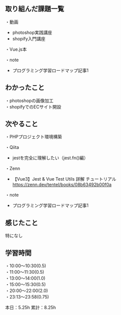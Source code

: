 
## 取り組んだ課題一覧
・動画
- photoshop実践講座
- shopify入門講座

・Vue.js本

・note  
- プログラミング学習ロードマップ記事1  

## わかったこと
・photoshopの画像加工  
・shopifyでのECサイト開設  

## 次やること
・PHPプロジェクト環境構築

・Qiita
- jestを完全に理解したい（jest.fn()編）

・Zenn
- 【Vue3】Jest & Vue Test Utils 詳解 チュートリアル  
https://zenn.dev/tentel/books/08b63492b00f0a

・note  
- プログラミング学習ロードマップ記事1

## 感じたこと
特になし

## 学習時間
・10:00〜10:30(0.5)  
・11:00〜11:30(0.5)  
・13:00〜14:00(1.0)  
・15:00〜15:30(0.5)  
・20:00〜22:00(2.0)  
・23:13〜23:58(0.75)  

本日：5.25h 
累計：8.25h


